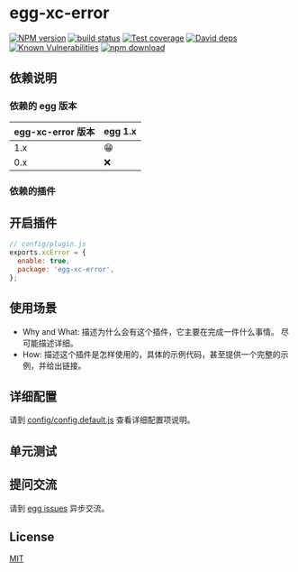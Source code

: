 # egg-xc-error

[![NPM version][npm-image]][npm-url]
[![build status][travis-image]][travis-url]
[![Test coverage][codecov-image]][codecov-url]
[![David deps][david-image]][david-url]
[![Known Vulnerabilities][snyk-image]][snyk-url]
[![npm download][download-image]][download-url]

[npm-image]: https://img.shields.io/npm/v/egg-xc-error.svg?style=flat-square
[npm-url]: https://npmjs.org/package/egg-xc-error
[travis-image]: https://img.shields.io/travis/eggjs/egg-xc-error.svg?style=flat-square
[travis-url]: https://travis-ci.org/eggjs/egg-xc-error
[codecov-image]: https://img.shields.io/codecov/c/github/eggjs/egg-xc-error.svg?style=flat-square
[codecov-url]: https://codecov.io/github/eggjs/egg-xc-error?branch=master
[david-image]: https://img.shields.io/david/eggjs/egg-xc-error.svg?style=flat-square
[david-url]: https://david-dm.org/eggjs/egg-xc-error
[snyk-image]: https://snyk.io/test/npm/egg-xc-error/badge.svg?style=flat-square
[snyk-url]: https://snyk.io/test/npm/egg-xc-error
[download-image]: https://img.shields.io/npm/dm/egg-xc-error.svg?style=flat-square
[download-url]: https://npmjs.org/package/egg-xc-error

<!--
Description here.
-->

## 依赖说明

### 依赖的 egg 版本

egg-xc-error 版本 | egg 1.x
--- | ---
1.x | 😁
0.x | ❌

### 依赖的插件
<!--

如果有依赖其它插件，请在这里特别说明。如

- security
- multipart

-->

## 开启插件

```js
// config/plugin.js
exports.xcError = {
  enable: true,
  package: 'egg-xc-error',
};
```

## 使用场景

- Why and What: 描述为什么会有这个插件，它主要在完成一件什么事情。
尽可能描述详细。
- How: 描述这个插件是怎样使用的，具体的示例代码，甚至提供一个完整的示例，并给出链接。

## 详细配置

请到 [config/config.default.js](config/config.default.js) 查看详细配置项说明。

## 单元测试

<!-- 描述如何在单元测试中使用此插件，例如 schedule 如何触发。无则省略。-->

## 提问交流

请到 [egg issues](https://github.com/eggjs/egg/issues) 异步交流。

## License

[MIT](LICENSE)
